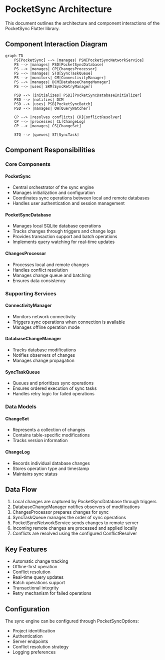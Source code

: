 # PocketSync Architecture

This document outlines the architecture and component interactions of the PocketSync Flutter library.

## Component Interaction Diagram

```mermaid
graph TD
    PS[PocketSync] --> |manages| PSN[PocketSyncNetworkService]
    PS --> |manages| PSD[PocketSyncDatabase]
    PS --> |manages| CP[ChangesProcessor]
    PS --> |manages| STQ[SyncTaskQueue]
    PS --> |monitors| CM[ConnectivityManager]
    PS --> |manages| DCM[DatabaseChangeManager]
    PS --> |uses| SRM[SyncRetryManager]

    PSD --> |initializes| PSDI[PocketSyncDatabaseInitializer]
    PSD --> |notifies| DCM
    PSD --> |uses| PSB[PocketSyncBatch]
    PSD --> |manages| QW[QueryWatcher]

    CP --> |resolves conflicts| CR[ConflictResolver]
    CP --> |processes| CL[ChangeLog]
    CP --> |manages| CS[ChangeSet]

    STQ --> |queues| ST[SyncTask]
```

## Component Responsibilities

### Core Components

#### PocketSync
- Central orchestrator of the sync engine
- Manages initialization and configuration
- Coordinates sync operations between local and remote databases
- Handles user authentication and session management

#### PocketSyncDatabase
- Manages local SQLite database operations
- Tracks changes through triggers and change logs
- Provides transaction support and batch operations
- Implements query watching for real-time updates

#### ChangesProcessor
- Processes local and remote changes
- Handles conflict resolution
- Manages change queue and batching
- Ensures data consistency

### Supporting Services

#### ConnectivityManager
- Monitors network connectivity
- Triggers sync operations when connection is available
- Manages offline operation mode

#### DatabaseChangeManager
- Tracks database modifications
- Notifies observers of changes
- Manages change propagation

#### SyncTaskQueue
- Queues and prioritizes sync operations
- Ensures ordered execution of sync tasks
- Handles retry logic for failed operations

### Data Models

#### ChangeSet
- Represents a collection of changes
- Contains table-specific modifications
- Tracks version information

#### ChangeLog
- Records individual database changes
- Stores operation type and timestamp
- Maintains sync status

## Data Flow

1. Local changes are captured by PocketSyncDatabase through triggers
2. DatabaseChangeManager notifies observers of modifications
3. ChangesProcessor prepares changes for sync
4. SyncTaskQueue manages the order of sync operations
5. PocketSyncNetworkService sends changes to remote server
6. Incoming remote changes are processed and applied locally
7. Conflicts are resolved using the configured ConflictResolver

## Key Features

- Automatic change tracking
- Offline-first operation
- Conflict resolution
- Real-time query updates
- Batch operations support
- Transactional integrity
- Retry mechanism for failed operations

## Configuration

The sync engine can be configured through PocketSyncOptions:
- Project identification
- Authentication
- Server endpoints
- Conflict resolution strategy
- Logging preferences